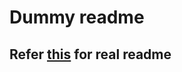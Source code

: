 # Dummy readme
## Refer [this](https://github.com/ARUG18/BackupSecurity-Desktop/blob/master/README.md) for real readme
